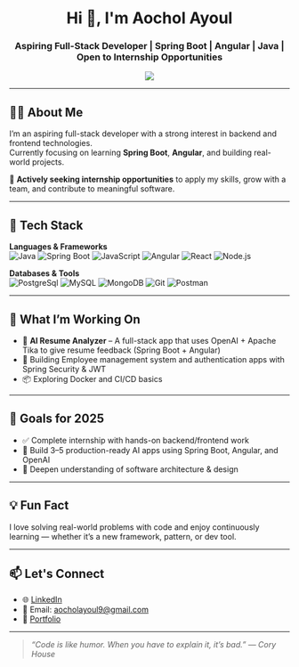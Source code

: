 <h1 align="center">Hi 👋, I'm Aochol Ayoul</h1>
<h3 align="center">Aspiring Full-Stack Developer | Spring Boot | Angular | Java | Open to Internship Opportunities</h3>

<p align="center">
  <a href="https://github.com/aocholshawilayoul">
    <img src="https://readme-typing-svg.herokuapp.com/?lines=Currently+learning+Spring+Boot+and+Angular;Open+to+internships;Passionate+about+clean+code+and+real-world+apps;Lifelong+learner&center=true&width=600&height=45" />
  </a>
</p>

---

## 👨‍💻 About Me

I’m an aspiring full-stack developer with a strong interest in backend and frontend technologies.  
Currently focusing on learning **Spring Boot**, **Angular**, and building real-world projects.

🎯 **Actively seeking internship opportunities** to apply my skills, grow with a team, and contribute to meaningful software.

---

## 🚀 Tech Stack

**Languages & Frameworks**  
![Java](https://img.shields.io/badge/Java-ED8B00?style=for-the-badge&logo=java&logoColor=white)
![Spring Boot](https://img.shields.io/badge/Spring_Boot-6DB33F?style=for-the-badge&logo=spring-boot&logoColor=white)
![JavaScript](https://img.shields.io/badge/JavaScript-F7DF1E?style=for-the-badge&logo=javascript&logoColor=black)
![Angular](https://img.shields.io/badge/Angular-DD0031?style=for-the-badge&logo=angular&logoColor=white)
![React](https://img.shields.io/badge/React-20232A?style=for-the-badge&logo=react&logoColor=61DAFB)
![Node.js](https://img.shields.io/badge/Node.js-339933?style=for-the-badge&logo=nodedotjs&logoColor=white)

**Databases & Tools**  
![PostgreSql](https://img.shields.io/badge/POSTGRESQL-00758F?style=for-the-badge&logo=postgresql&logoColor=white)
![MySQL](https://img.shields.io/badge/MySQL-00758F?style=for-the-badge&logo=mysql&logoColor=white)
![MongoDB](https://img.shields.io/badge/MongoDB-4EA94B?style=for-the-badge&logo=mongodb&logoColor=white)
![Git](https://img.shields.io/badge/Git-F05032?style=for-the-badge&logo=git&logoColor=white)
![Postman](https://img.shields.io/badge/Postman-FF6C37?style=for-the-badge&logo=postman&logoColor=white)

---

## 📌 What I’m Working On

- 🧠 **AI Resume Analyzer** – A full-stack app that uses OpenAI + Apache Tika to give resume feedback (Spring Boot + Angular)
- 🧪 Building Employee management system and authentication apps with Spring Security & JWT
- 📦 Exploring Docker and CI/CD basics

---

## 🎯 Goals for 2025

- ✅ Complete internship with hands-on backend/frontend work
- 🧰 Build 3–5 production-ready AI apps using Spring Boot, Angular, and OpenAI
- 🧠 Deepen understanding of software architecture & design

---

## 💡 Fun Fact

I love solving real-world problems with code and enjoy continuously learning — whether it’s a new framework, pattern, or dev tool.

---

## 📫 Let's Connect

- 🌐 [LinkedIn](https://www.linkedin.com/in/aochol-ayoul-mojowok-654a7121a/)
- 📧 Email: aocholayoul9@gmail.com
- 📁 [Portfolio](https://aocholportfolio.netlify.app/)

---

> _“Code is like humor. When you have to explain it, it’s bad.” — Cory House_

